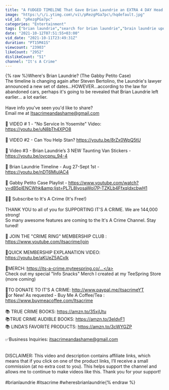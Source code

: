 ```yaml
---
title: "A FUDGED TIMELINE That Gave Brian Laundrie an EXTRA 4 DAY Head Start"
image: "https:\/\/i.ytimg.com\/vi\/pRezgPGa7pc\/hqdefault.jpg"
vid_id: "pRezgPGa7pc"
categories: "Entertainment"
tags: ["brian laundrie","search for brian laundrie","brain laundrie update"]
date: "2021-10-12T07:51:55+03:00"
vid_date: "2021-10-11T23:49:31Z"
duration: "PT15M41S"
viewcount: "23903"
likeCount: "2952"
dislikeCount: "51"
channel: "It's A Crime"
---
```

{% raw %}Where's Brian Laundrie? (The Gabby Petito Case)<br />The timeline is changing again after Steven Bertolino, the Laundrie's lawyer announced a new set of dates...HOWEVER...according to the law for abandoned cars, perhaps it's going to be revealed that Brian Laundrie left earlier... a lot earlier. <br /><br />Have info you've seen you'd like to share? <br />Email me at Itsacrimeandashame@gmail.com<br /><br />🎥 VIDEO # 1 - &quot;No Service In Yosemite&quot; Video: <a rel="nofollow" target="blank" href="https://youtu.be/uN8bTh4XPO8">https://youtu.be/uN8bTh4XPO8</a><br /><br />🎥 VIDEO #2 - Can You Help Stan? <a rel="nofollow" target="blank" href="https://youtu.be/8rZx0WpQ5tU">https://youtu.be/8rZx0WpQ5tU</a><br /><br />🎥 Video #3 - Brian Laundrie’s 3 NEW Taunting Van Stickers - <a rel="nofollow" target="blank" href="https://youtu.be/ovcpnu_94-4">https://youtu.be/ovcpnu_94-4</a><br /><br />🎥 Brian Laundrie Timeline - Aug 27-Sept 1st - <a rel="nofollow" target="blank" href="https://youtu.be/nDT6MlulAC4">https://youtu.be/nDT6MlulAC4</a><br /><br />🎥 Gabby Petito Case Playlist -  <a rel="nofollow" target="blank" href="https://www.youtube.com/watch?v=dB5plENCWhk&amp;list=PL7L8IvosaWoI7P-TZKLb4FfxqIdxcbwH1">https://www.youtube.com/watch?v=dB5plENCWhk&amp;list=PL7L8IvosaWoI7P-TZKLb4FfxqIdxcbwH1</a><br /><br />🕵️‍♀️ Subscribe to It's A Crime (It's Free!)<br /><br />THANK YOU to all of you for SUPPORTING IT'S A CRIME. We are 144,000 strong! <br />So many awesome features are coming to the It's A Crime Channel. Stay tuned! <br /><br />🌟 JOIN THE &quot;CRIME RING&quot; MEMBERSHIP CLUB : <a rel="nofollow" target="blank" href="https://www.youtube.com/itsacrime/join">https://www.youtube.com/itsacrime/join</a><br /><br />🌟QUICK MEMBERSHIP EXPLANATION VIDEO: <a rel="nofollow" target="blank" href="https://youtu.be/aKUeZ5ACxlk">https://youtu.be/aKUeZ5ACxlk</a><br /><br />🌟MERCH:  <a rel="nofollow" target="blank" href="https://its-a-crime.myteespring.co/...">https://its-a-crime.myteespring.co/...</a><br />Check out my special &quot;Info Snacks&quot; Merch I created at my TeeSpring Store (more coming)<br /><br />🌟TO DONATE TO IT’S A CRIME: <a rel="nofollow" target="blank" href="http://www.paypal.me/itsacrimeYT">http://www.paypal.me/itsacrimeYT</a><br />🌟or New! As requested - Buy Me A Coffee/Tea : <a rel="nofollow" target="blank" href="https://www.buymeacoffee.com/Itsacrime">https://www.buymeacoffee.com/Itsacrime</a><br /><br />📚 TRUE CRIME BOOKS:  <a rel="nofollow" target="blank" href="https://amzn.to/35xjUtu">https://amzn.to/35xjUtu</a><br />📚TRUE CRIME AUDIBLE BOOKS: <a rel="nofollow" target="blank" href="https://amzn.to/3eldvF1">https://amzn.to/3eldvF1</a><br />📚 LINDA’S FAVORITE PRODUCTS: <a rel="nofollow" target="blank" href="https://amzn.to/3cWYGZP">https://amzn.to/3cWYGZP</a><br /> <br />✅Business Inquiries: itsacrimeandashame@gmail.com<br /><br /><br />DISCLAIMER: This video and description contains affiliate links, which means that if you click on one of the product links, I’ll receive a small commission (at no extra cost to you). This helps support the channel and allows me to continue to make videos like this. Thank you for your support!<br /><br />#brianlaundrie #itsacrime #wheresbrianlaundrie{% endraw %}
